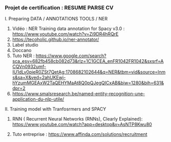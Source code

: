### Projet de certification : RESUME PARSE CV

I. Preparing DATA / ANNOTATIONS TOOLS / NER

1. Vidéo : NER  Training data annotation for Spacy v3.0 : https://www.youtube.com/watch?v=Zi9DR4hRQrE
2. https://tecoholic.github.io/ner-annotator/
3. Label studio
4. Doccano
5. Tuto NER :  https://www.google.com/search?sca_esv=682fb458cb082d73&rlz=1C1GCEA_enFR1042FR1042&sxsrf=ACQVn0932umf-IU1dLv0pieR0ZSt7QetAg:1708682102644&q=NER&tbm=vid&source=lnms&sa=X&ved=2ahUKEwj-hYzumMGEAxW2TaQEHYMaAt8Q0pQJegQICxAB&biw=1280&bih=631&dpr=2
6. https://www.smalsresearch.be/named-entity-recognition-une-application-du-nlp-utile/

II. Training model with Tranfosrmers and SPACY
1. RNN ( Recurrent Neural Networks (RNNs), Clearly Explained): https://www.youtube.com/watch?app=desktop&v=AsNTP8Kwu80

2. Tuto entreprise : https://www.affinda.com/solutions/recruitment
